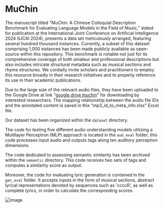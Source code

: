 # MuChin
The manuscript titled "MuChin: A Chinese Colloquial Description Benchmark for Evaluating Language Models in the Field of Music," slated for publication at the International Joint Conference on Artificial Intelligence 2024 (IJCAI 2024), presents a data set meticulously arranged, featuring several hundred thousand instances. Currently, a subset of this dataset comprising 1,000 instances has been made publicly available as open-source within this repository. This benchmark is notable not just for its comprehensive coverage of both amateur and professional descriptions but also includes intricate structural metadata such as musical sections and rhyme structures. We cordially invite scholars and practitioners to employ this resource broadly in their research initiatives and to properly reference its use in their academic publications. 

Due to the large size of the relevant audio files, they have been uploaded to the Google Drive at link "[google drive muchin](https://drive.google.com/drive/folders/1LA-wjkZSCppX3WULJK8Z5jT4pzJYEKzV?usp=drive_link)" for downloading by interested researchers. The mapping relationship between the audio file IDs and the annotated content is saved in this "mp3_id_to_meta_info.xlsx" Excel file.

Our dataset has been organized within the `dataset` directory. 

The code for testing five different audio understanding models utilizing a Multilayer Perceptron (MLP) approach is located in the `aud_eval` folder; this code processes input audio and outputs tags along ten auditory perception dimensions.

The code dedicated to assessing semantic similarity has been archived within the `semantic` directory. This code receives two sets of tags and computes a similarity score as output.

Moreover, the code for evaluating lyric generation is contained in the `gen_eval` folder. It accepts inputs in the form of musical sections, abstract lyrical representations denoted by sequences such as 'ccccR', as well as complete lyrics, in order to calculate the corresponding scores.

![image](https://github.com/CarlWangChina/MuChin/assets/41322045/5dbd4bb4-0923-4304-a275-a33884b8b1d4)

